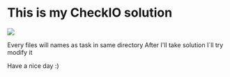# This is my CheckIO solution
![](https://www.gravatar.com/avatar/e017ca80fb6f09f90c93e64567006240?s=80)

Every files will names as task in same directory
After I'll take solution I`ll try modify it

Have a nice day :)
